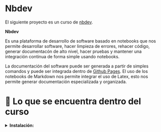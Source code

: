 # Nbdev  

El siguiente proyecto es un curso de [nbdev](https://nbdev.fast.ai/). 

**Nbdev**

Es una plataforma de desarrollo de software basado en notebooks que nos permite desarrollar software, hacer limpieza de errores, rehacer código,  generar documentacón de alto nivel, hacer pruebas y mantener una integración continua de forma simple usando notebooks. 


La documentación del software puede ser generada a partir de simples comandos y puede ser integrada dentro de [Github Pages](https://pages.github.com/). El uso de los notebooks de Markdown nos permite integrar el uso de Latex, esto nos permite generar documentación especializada y organizada.


# 🔦 Lo que se encuentra dentro del curso  


<details><summary><strong>Instalación:</strong></summary>

1. Instalación de cosas básicas. 

2. Instalación JupyterLab

3. Instalación nbdev

4. Instalación Quarto

5. Instalación JupyterLab extension

6. Crear un repositorio.

7. Activar Github Pages.

9. Construir una biblioteca.

10. Crear la documentación.  

11. Instalación de la biblioteca.


# Link curso github pages 

[Link al curso en linea](https://msalazarcgeo.github.io/Curso_nbdev/) 